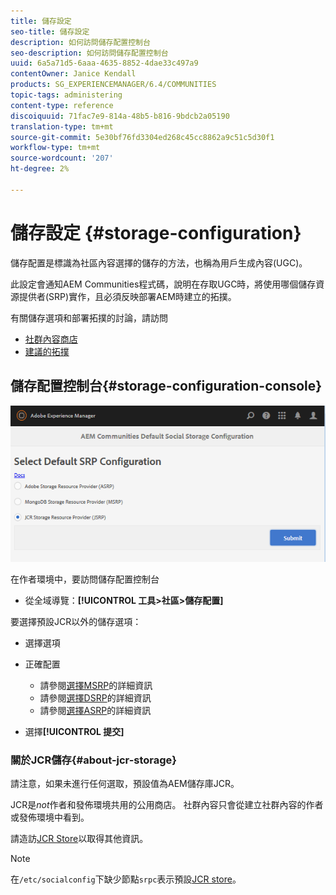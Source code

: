 ```yaml
---
title: 儲存設定
seo-title: 儲存設定
description: 如何訪問儲存配置控制台
seo-description: 如何訪問儲存配置控制台
uuid: 6a5a71d5-6aaa-4635-8852-4dae33c497a9
contentOwner: Janice Kendall
products: SG_EXPERIENCEMANAGER/6.4/COMMUNITIES
topic-tags: administering
content-type: reference
discoiquuid: 71fac7e9-814a-48b5-b816-9bdcb2a05190
translation-type: tm+mt
source-git-commit: 5e30bf76fd3304ed268c45cc8862a9c51c5d30f1
workflow-type: tm+mt
source-wordcount: '207'
ht-degree: 2%

---
```



# 儲存設定 {#storage-configuration}

儲存配置是標識為社區內容選擇的儲存的方法，也稱為用戶生成內容(UGC)。

此設定會通知AEM Communities程式碼，說明在存取UGC時，將使用哪個儲存資源提供者(SRP)實作，且必須反映部署AEM時建立的拓撲。

有關儲存選項和部署拓撲的討論，請訪問

* [社群內容商店](working-with-srp.md)
* [建議的拓撲](topologies.md)

## 儲存配置控制台{#storage-configuration-console}

![chlimage_1-188](assets/chlimage_1-188.png)

在作者環境中，要訪問儲存配置控制台

* 從全域導覽：**[!UICONTROL 工具>社區>儲存配置]**

要選擇預設JCR以外的儲存選項：

* 選擇選項
* 正確配置

   * 請參閱[選擇MSRP](msrp.md#select-msrp)的詳細資訊
   * 請參閱[選擇DSRP](dsrp.md#select-dsrp)的詳細資訊
   * 請參閱[選擇ASRP](asrp.md#select-asrp)的詳細資訊

* 選擇&#x200B;**[!UICONTROL 提交]**

### 關於JCR儲存{#about-jcr-storage}

請注意，如果未進行任何選取，預設值為AEM儲存庫JCR。

JCR是&#x200B;*not*&#x200B;作者和發佈環境共用的公用商店。 社群內容只會從建立社群內容的作者或發佈環境中看到。

請造訪[JCR Store](jsrp.md)以取得其他資訊。

>[!NOTE]
>
>在`/etc/socialconfig`下缺少節點`srpc`表示預設[JCR store](jsrp.md)。

